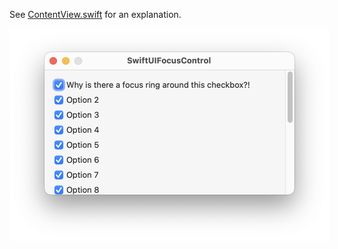 See [ContentView.swift](https://github.com/siracusa/SwiftUIFocusControl/blob/main/SwiftUIFocusControl/ContentView.swift) for an explanation.

<img src="https://github.com/siracusa/SwiftUIFocusControl/blob/main/screenshot.png?raw=true" alt="Screenshot" style="max-width:512px; height:auto;">

